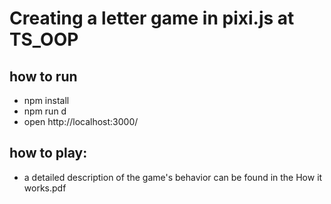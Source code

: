 # Creating a letter game in pixi.js at TS_OOP

## how to run

-  npm install
-  npm run d
-  open http://localhost:3000/

## how to play:

-  a detailed description of the game's behavior can be found in the How it works.pdf
